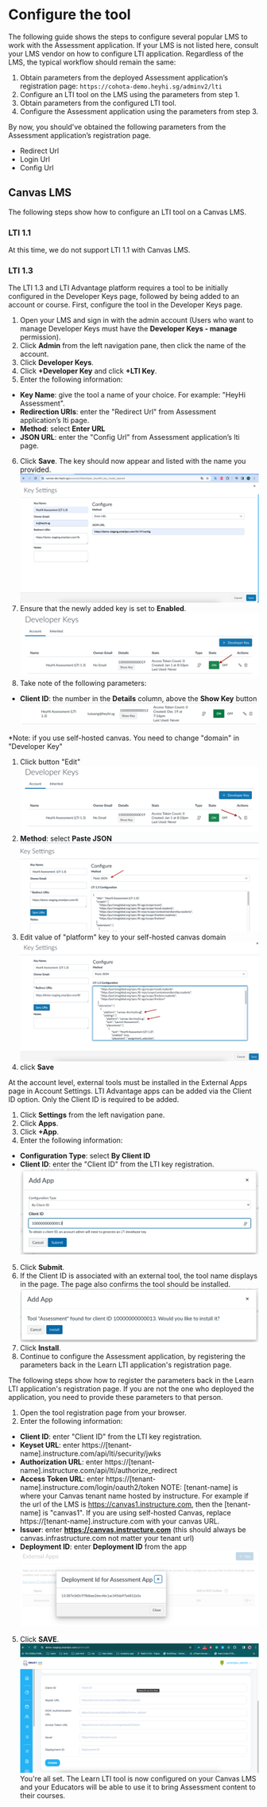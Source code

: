 # Configure the tool

The following guide shows the steps to configure several popular LMS to work with the Assessment application. If your LMS is not listed here, consult your LMS vendor on how to configure LTI application. Regardless of the LMS, the typical workflow should remain the same:

1. Obtain parameters from the deployed Assessment application’s registration page: `https://cohota-demo.heyhi.sg/adminv2/lti`
2. Configure an LTI tool on the LMS using the parameters from step 1.
3. Obtain parameters from the configured LTI tool.
4. Configure the Assessment application using the parameters from step 3.

By now, you should've obtained the following parameters from the Assessment application’s registration page. 

- Redirect Url
- Login Url
- Config Url

## Canvas LMS

The following steps show how to configure an LTI tool on a Canvas LMS.

### LTI 1.1

At this time, we do not support LTI 1.1 with Canvas LMS.

### LTI 1.3

The LTI 1.3 and LTI Advantage platform requires a tool to be initially configured in the Developer Keys page, followed by being added to an account or course. First, configure the tool in the Developer Keys page.

1. Open your LMS and sign in with the admin account (Users who want to manage Developer Keys must have the **Developer Keys - manage** permission).
2. Click **Admin** from the left navigation pane, then click the name of the account.
3. Click **Developer Keys**.
4. Click **+Developer Key** and click **+LTI Key**.
5. Enter the following information:
* **Key Name**: give the tool a name of your choice. For example: "HeyHi Assessment".
* **Redirection URIs**: enter the "Redirect Url" from Assessment application’s lti page.
* **Method**: select **Enter URL**
* **JSON URL**: enter the "Config Url" from Assessment application’s lti page.
6. Click **Save**. The key should now appear and listed with the name you provided.
   ![Config.Canvas.1](/images/config.canvas.1.png)
7. Ensure that the newly added key is set to **Enabled**.
   ![Config.Canvas.1](/images/config.canvas.7.png)
8. Take note of the following parameters:
* **Client ID**: the number in the **Details** column, above the **Show Key** button
  ![Config.Canvas.2](/images/config.canvas.2.png)

*Note: if you use self-hosted canvas. You need to change "domain" in "Developer Key"

1. Click button "Edit"
   ![Config.Canvas.1](/images/config.canvas.8.png)
2. **Method**: select **Paste JSON** 
   ![Config.Canvas.1](/images/config.canvas.9.png)
3. Edit value of "platform" key to your self-hosted canvas domain
   ![Config.Canvas.1](/images/config.canvas.10.png)
4. click **Save**

At the account level, external tools must be installed in the External Apps page in Account Settings. LTI Advantage apps can be added via the Client ID option. Only the Client ID is required to be added.

1. Click **Settings** from the left navigation pane.
2. Click **Apps**.
3. Click **+App**.
4. Enter the following information:
* **Configuration Type**: select **By Client ID**
* **Client ID**: enter the "Client ID" from the LTI key registration.
  ![Config.Canvas.3](/images/config.canvas.3.png)
5. Click **Submit**.
6. If the Client ID is associated with an external tool, the tool name displays in the page. The page also confirms the tool should be installed.
   ![Config.Canvas.4](/images/config.canvas.4.png)
7. Click **Install**.
8. Continue to configure the Assessment application, by registering the parameters back in the Learn LTI application's registration page.

The following steps show how to register the parameters back in the Learn LTI application's registration page. If you are not the one who deployed the application, you need to provide these parameters to that person.

1. Open the tool registration page from your browser.
2. Enter the following information:
* **Client ID**: enter "Client ID" from the LTI key registration.
* **Keyset URL**: enter https://[tenant-name].instructure.com/api/lti/security/jwks
* **Authorization URL**: enter https://[tenant-name].instructure.com/api/lti/authorize_redirect
* **Access Token URL**: enter https://[tenant-name].instructure.com/login/oauth2/token
  NOTE: [tenant-name] is where your Canvas tenant name hosted by instructure. For example if the url of the LMS is https://canvas1.instructure.com, then the [tenant-name] is "canvas1". If you are using self-hosted Canvas, replace https://[tenant-name].instructure.com with your canvas URL.
* **Issuer**: enter **https://canvas.instructure.com** (this should always be canvas.infrastructure.com not matter your tenant url)
* **Deployment ID**: enter **Deployment ID** from the app
  ![Config.Canvas.5](/images/config.canvas.5.png)
5. Click **SAVE**.
   ![Config.Canvas.6](/images/config.canvas.6.png)
You're all set. The Learn LTI tool is now configured on your Canvas LMS and your Educators will be able to use it to bring Assessment content to their courses.
